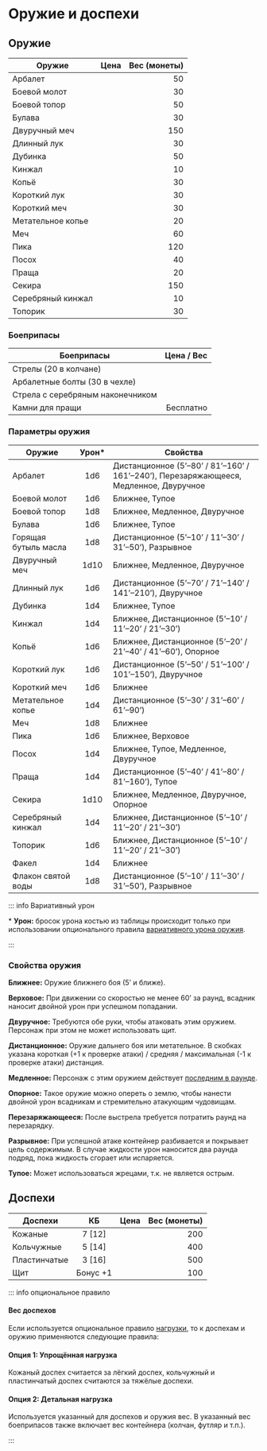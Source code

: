 # Оружие и доспехи

## Оружие

| Оружие            |           Цена | Вес (монеты) |
| ----------------- | -------------: | -----------: |
| Арбалет           | <Coin :v=30 /> |           50 |
| Боевой молот      |  <Coin :v=5 /> |           30 |
| Боевой топор      |  <Coin :v=7 /> |           50 |
| Булава            |  <Coin :v=5 /> |           30 |
| Двуручный меч     | <Coin :v=15 /> |          150 |
| Длинный лук       | <Coin :v=40 /> |           30 |
| Дубинка           |  <Coin :v=3 /> |           50 |
| Кинжал            |  <Coin :v=3 /> |           10 |
| Копьё             |  <Coin :v=4 /> |           30 |
| Короткий лук      | <Coin :v=25 /> |           30 |
| Короткий меч      |  <Coin :v=7 /> |           30 |
| Метательное копье |  <Coin :v=1 /> |           20 |
| Меч               | <Coin :v=10 /> |           60 |
| Пика              |  <Coin :v=5 /> |          120 |
| Посох             |  <Coin :v=2 /> |           40 |
| Праща             |  <Coin :v=2 /> |           20 |
| Секира            |  <Coin :v=7 /> |          150 |
| Серебряный кинжал | <Coin :v=30 /> |           10 |
| Топорик           |  <Coin :v=4 /> |           30 |

### Боеприпасы

| Боеприпасы                       |     Цена / Вес |
| -------------------------------- | -------------: |
| Стрелы (20 в колчане)            |  <Coin :v=5 /> |
| Арбалетные болты (30 в чехле)    | <Coin :v=10 /> |
| Стрела с серебряным наконечником |  <Coin :v=5 /> |
| Камни для пращи                  |      Бесплатно |

### Параметры оружия

| Оружие               | Урон\* | Свойства                                                                              |
| -------------------- | :----: | ------------------------------------------------------------------------------------- |
| Арбалет              |  1d6   | Дистанционное (5’–80’ / 81’–160’ / 161’–240’), Перезаряжающееся, Медленное, Двуручное |
| Боевой молот         |  1d6   | Ближнее, Тупое                                                                        |
| Боевой топор         |  1d8   | Ближнее, Медленное, Двуручное                                                         |
| Булава               |  1d6   | Ближнее, Тупое                                                                        |
| Горящая бутыль масла |  1d8   | Дистанционное (5’–10’ / 11’–30’ / 31’–50’), Разрывное                                 |
| Двуручный меч        |  1d10  | Ближнее, Медленное, Двуручное                                                         |
| Длинный лук          |  1d6   | Дистанционное (5’–70’ / 71’–140’ / 141’–210’), Двуручное                              |
| Дубинка              |  1d4   | Ближнее, Тупое                                                                        |
| Кинжал               |  1d4   | Ближнее, Дистанционное (5’–10’ / 11’–20’ / 21’–30’)                                   |
| Копьё                |  1d6   | Ближнее, Дистанционное (5’–20’ / 21’–40’ / 41’–60’), Опорное                          |
| Короткий лук         |  1d6   | Дистанционное (5’–50’ / 51’–100’ / 101’–150’), Двуручное                              |
| Короткий меч         |  1d6   | Ближнее                                                                               |
| Метательное копье    |  1d4   | Дистанционное (5’–30’ / 31’–60’ / 61’–90’)                                            |
| Меч                  |  1d8   | Ближнее                                                                               |
| Пика                 |  1d6   | Ближнее, Верховое                                                                     |
| Посох                |  1d4   | Ближнее, Тупое, Медленное, Двуручное                                                  |
| Праща                |  1d4   | Дистанционное (5’–40’ / 41’–80’ / 81’–160’), Тупое                                    |
| Секира               |  1d10  | Ближнее, Медленное, Двуручное, Опорное                                                |
| Серебряный кинжал    |  1d4   | Ближнее, Дистанционное (5’–10’ / 11’–20’ / 21’–30’)                                   |
| Топорик              |  1d6   | Ближнее, Дистанционное (5’–10’ / 11’–20’ / 21’–30’)                                   |
| Факел                |  1d4   | Ближнее                                                                               |
| Флакон святой воды   |  1d8   | Дистанционное (5’–10’ / 11’–30’ / 31’–50’), Разрывное                                 |

::: info Вариативный урон

\* **Урон:** бросок урона костью из таблицы происходит только при использовании опционального правила [вариативного урона оружия](../../adventures/encounters/combat#вариативныи-урон-оружия).

:::

### Свойства оружия

**Ближнее:** Оружие ближнего боя (5’ и ближе).

**Верховое:** При движении со скоростью не менее 60’ за раунд, всадник наносит двойной урон при успешном попадании.

**Двуручное:** Требуются обе руки, чтобы атаковать этим оружием. Персонаж при этом не может использовать щит.

**Дистанционное:** Оружие дальнего боя или метательное. В скобках указана короткая (+1 к проверке атаки) / средняя / максимальная (-1 к проверке атаки) дистанция.

**Медленное:** Персонаж с этим оружием действует [последним в раунде](../../adventures/encounters/combat#медленное-оружие).

**Опорное:** Такое оружие можно опереть о землю, чтобы нанести двойной урон всадникам и стремительно атакующим чудовищам.

**Перезаряжающееся:** После выстрела требуется потратить раунд на перезарядку.

**Разрывное:** При успешной атаке контейнер разбивается и покрывает цель содержимым. В случае жидкости урон наносится два раунда подряд, пока жидкость сгорает или испаряется.

**Тупое:** Может использоваться жрецами, т.к. не является острым.

## Доспехи

| Доспехи      |    КБ    |           Цена | Вес (монеты) |
| ------------ | :------: | -------------: | -----------: |
| Кожаные      |  7 [12]  | <Coin :v=20 /> |          200 |
| Кольчужные   |  5 [14]  | <Coin :v=40 /> |          400 |
| Пластинчатые |  3 [16]  | <Coin :v=60 /> |          500 |
| Щит          | Бонус +1 | <Coin :v=10 /> |          100 |

::: info опциональное правило

#### Вес доспехов

Если используется опциональное правило [нагрузки](../../adventures/adventuring/time-weight-and-movement#нагрузка), то к доспехам и оружию применяются следующие правила:

#### Опция 1: Упрощённая нагрузка

Кожаный доспех считается за лёгкий доспех, кольчужный и пластинчатый доспех считаются за тяжёлые доспехи.

#### Опция 2: Детальная нагрузка

Используется указанный для доспехов и оружия вес. В указанный вес боеприпасов также включает вес контейнера (колчан, футляр и т.п.).

:::
